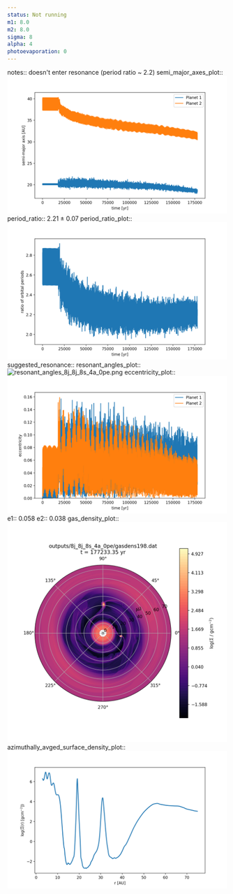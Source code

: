 ```yaml
---
status: Not running
m1: 8.0
m2: 8.0
sigma: 8
alpha: 4
photoevaporation: 0
---
```


notes:: doesn't enter resonance (period ratio ~ 2.2)
semi_major_axes_plot:: ![semi_major_axes_8j_8j_8s_4a_0pe.png](plots/semi_major_axes/semi_major_axes_8j_8j_8s_4a_0pe.png)
period_ratio:: 2.21 ± 0.07
period_ratio_plot:: ![period_ratio_8j_8j_8s_4a_0pe.png](plots/period_ratio/period_ratio_8j_8j_8s_4a_0pe.png)
suggested_resonance:: 
resonant_angles_plot:: ![resonant_angles_8j_8j_8s_4a_0pe.png](plots/resonant_angles/resonant_angles_8j_8j_8s_4a_0pe.png)
eccentricity_plot:: ![eccentricity_8j_8j_8s_4a_0pe.png](plots/eccentricity/eccentricity_8j_8j_8s_4a_0pe.png)
e1:: 0.058
e2:: 0.038
gas_density_plot:: ![gas_density_8j_8j_8s_4a_0pe.png](plots/gas_density/gas_density_8j_8j_8s_4a_0pe.png)
azimuthally_avged_surface_density_plot:: ![azimuthally_avged_surface_density_8j_8j_8s_4a_0pe.png](plots/azimuthally_avged_surface_density/azimuthally_avged_surface_density_8j_8j_8s_4a_0pe.png)

